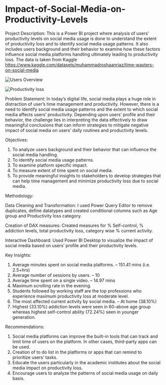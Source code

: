 # Impact-of-Social-Media-on-Productivity-Levels
Project Description: This is a Power BI project where analysis of users’ productivity levels on social media usage is done to understand the extent of productivity loss and to identify social media usage patterns. It also includes users background and their behavior to examine how these factors influence social media platforms handling ultimately leading to productivity loss. The data is taken from Kaggle https://www.kaggle.com/datasets/muhammadroshaanriaz/time-wasters-on-social-media 

![Users Overview](https://github.com/user-attachments/assets/ff442273-f049-4fac-8f52-a080c5638f74)

![Productivity loss](https://github.com/user-attachments/assets/5ddb1166-e10c-432d-a64c-82833d490721)

Problem Statement:
In today’s digital life, social media plays a huge role in distraction of user’s time management and productivity. However, there is a need to identify social media usage patterns and the extent to which social media affects users’ productivity. Depending upon users’ profile and their behavior, the challenge lies in interpreting the data effectively to draw meaningful conclusions that can inform strategies to mitigate negative impact of social media on users’ daily routines and productivity levels. 

Objectives:
1.	To analyze users background and their behavior that can influence the social media handling. 
2.	To identify social media usage patterns. 
3.	To examine platform specific impact.
4.	To measure extent of time spent on social media.
5.	To provide meaningful insights to stakeholders to develop strategies that can help time management and minimize productivity loss due to social media.

Methodology:

Data Cleaning and Transformation: 
I used Power Query Editor to remove duplicates, define datatypes and created conditional columns such as Age group and Productivity loss category. 

Creation of DAX measures:
Created measures for % Self-control, % addiction levels, total productivity loss, category wise % current activity.

Interactive Dashboard:
Used Power BI Desktop to visualize the impact of social media based on users’ profile and their productivity levels. 

Key Insights:
1.	Average minutes spent on social media platforms. – 151.41 mins (i.e. 2.5+hrs)
2.	Average number of sessions by users. – 10
3.	Average time spent on a single video. – 14.97 mins
4.	Maximum scrolling rate in the evening.
5.	Students followed by working staff are the top professions who experience maximum productivity loss at moderate level.
6.	The most affected current activity by social media. – At home (38.10%)
7.	Highest (33.10%) addiction levels were seen in 60-above age group whereas highest self-control ability (72.24%) seen in younger generation.

Recommendations: 
1.	Social media platforms can improve the built-in tools that can track and limit time of users on the platform. In other cases, third-party apps can be used.
2.	Creation of to do list in the platforms or apps that can remind to prioritize users’ tasks.
3.	Educate the users particularly in the academic institutes about the social media impact on productivity loss.
4.	Encourage users to analyze the patterns of social media usage on daily basis. 

